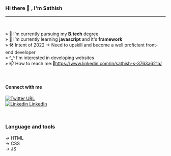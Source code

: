 ### Hi there 👋 , I'm Sathish

<hr/>
<br/>

» 🔭 I’m currently pursuing my **B.tech** degree <br />
» 🌱 I’m currently learning **javascript** and it's **framework** <br />
» 🛠️ Intent of 2022 → Need to upskill and become a well proficient front-end developer <br />
» ^_^ I'm interested in developing websites  <br />
» 📫 How to reach me:🔗https://www.linkedin.com/in/sathish-s-3763a621a/ <br />

<br/>

#### Connect with me
[![Twitter URL](https://img.shields.io/twitter/url/https/twitter.com/bukotsunikki.svg?style=social&label=Twitter)](https://twitter.com/Sathish73324058)<br/>
[![Linkedin](https://i.stack.imgur.com/gVE0j.png) LinkedIn](https://www.linkedin.com/in/sathish-s-3763a621a/)

<br/>

### Language and tools

→ HTML<br/>
→ CSS<br/>
→ JS<br/>
